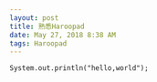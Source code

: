 ```yaml
---
layout: post
title: 熟悉Haroopad
date: May 27, 2018 8:38 AM
tags: Haroopad
---
```

~~~
System.out.println("hello,world");
~~~